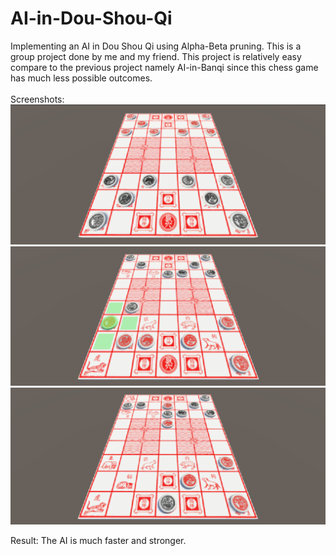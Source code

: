 # AI-in-Dou-Shou-Qi
Implementing an AI in Dou Shou Qi using Alpha-Beta pruning. This is a group project done by me and my friend.
This project is relatively easy compare to the previous project namely AI-in-Banqi since this chess game has much less possible outcomes.
<br><br>
Screenshots: <br>
![sth](/images/1.PNG)<br>
![sth](/images/2.PNG)<br>
![sth](/images/3.PNG)<br>

Result: The AI is much faster and stronger.
